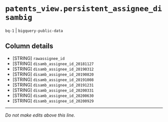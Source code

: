 # `patents_view.persistent_assignee_disambig`
`bq-1` | `bigquery-public-data`

## Column details
* [STRING]    `rawassignee_id`
* [STRING]    `disamb_assignee_id_20181127`
* [STRING]    `disamb_assignee_id_20190312`
* [STRING]    `disamb_assignee_id_20190820`
* [STRING]    `disamb_assignee_id_20191008`
* [STRING]    `disamb_assignee_id_20191231`
* [STRING]    `disamb_assignee_id_20200331`
* [STRING]    `disamb_assignee_id_20200630`
* [STRING]    `disamb_assignee_id_20200929`

-------------------------------------------------------------------------------
*Do not make edits above this line.*
